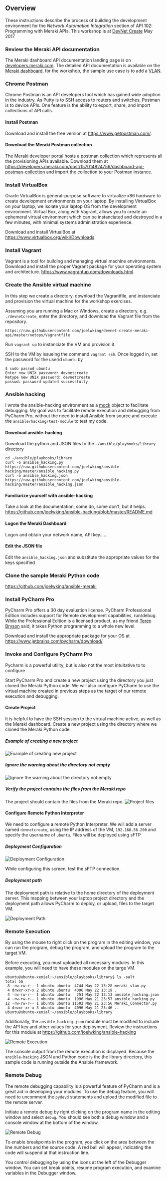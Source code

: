 ## Overview
These instructions describe the process of building the development environment for the *Network Automation Integration* section of API 102: Programming with Meraki APIs. This workshop is at [DevNet Create](https://www.devnetcreate.io/2017/) May 2017

### Review the Meraki API documentation
The Meraki dashboard API documentation landing page is on [developers.meraki.com](http://developers.meraki.com/tagged/Dashboard). The detailed API documentation is available on the [Meraki dashboard](https://dashboard.meraki.com/api_docs), for the workshop, the sample use case is to add a [VLAN](https://dashboard.meraki.com/api_docs#add-a-vlan).

### Chrome Postman
Chrome Postman is an API developers tool which has gained wide adoption in the industry. As Putty is to SSH access to routers and switches, Postman is to device APIs. One feature is the ability to export, share, and import collections of API calls.

#### Install Postman
Download and install the free version at https://www.getpostman.com/.

#### Download the Meraki Postman collection
The Meraki developer portal hosts a postman collection which represents all the provisioning APIs available. Download them at https://developers.meraki.com/post/157014824756/dashboard-api-postman-collection and import the collection to your Postman instance.

### Install VirtualBox
Oracle VirtualBox is general-purpose software to virtualize x86 hardware to create development environments on your laptop. By installing VirtualBox on your laptop, we isolate your laptop OS from the development environment. Virtual Box, along with Vagrant, allows you to create an ephemeral virtual environment which can be instanciated and destroyed in a few minutes, with minimal systems administration experience.

Download and install VirtualBox at https://www.virtualbox.org/wiki/Downloads.

### Install Vagrant
Vagrant is a tool for building and managing virtual machine environments. Download and install the proper Vagrant package for your operating system and architecture. https://www.vagrantup.com/downloads.html.

### Create the Ansible virtual machine
In this step we create a directory, download the Vagrantfile, and instanciate and provision the virtual machine for the workshop exercises.

Assuming you are running a Mac or Windows, create a directory, e.g. `./devnetcreate`, enter the directory, and download the Vagrant file from the repository. 
```
https://raw.githubusercontent.com/joelwking/devnet-create-meraki-api/master/netops/Vagrantfile
```
Run `vagrant up` to instanciate the VM and provision it.

SSH to the VM by issueing the command `vagrant ssh`. Once logged in, set the password for the userid `ubuntu` by 
```
$ sudo passwd ubuntu
Enter new UNIX password: devnetcreate
Retype new UNIX password: devnetcreate
passwd: password updated successfully
```
### Ansible hacking
I wrote the ansible-hacking environment as a [mock](https://en.wikipedia.org/wiki/Mock_object) object to facilitate debugging. My goal was to facilitate remote execution and debugging from PyCharm Pro, without the need to install Ansible from source and execute the `ansible/hacking/test-module` to test my code.

#### Download ansible-hacking
Download the python and JSON files to the `~/ansible/playbooks/library` directory
```
cd ~/ansible/playbooks/library
curl -o ansible_hacking.py https://raw.githubusercontent.com/joelwking/ansible-hacking/master/ansible_hacking.py
curl -o ansible_hacking.json https://raw.githubusercontent.com/joelwking/ansible-hacking/master/ansible_hacking.json
```
#### Familiarize yourself with ansible-hacking
Take a look at the documentation, some do, some don't, but it helps. https://github.com/joelwking/ansible-hacking/blob/master/README.md

#### Logon the Meraki Dashboard
Logon and obtain your network name, API key......
#### Edit the JSON file
Edit the `ansible_hacking.json` and substitute the appropriate values for the keys specified

### Clone the sample Meraki Python code
https://github.com/joelwking/ansible-meraki

### Install PyCharm Pro
PyCharm Pro offers a 30 day evaluation license. PyCharm Professional Edition includes support for Remote development capabilities, run/debug. While the Professional Edition is a licensed product, as my friend [Teren Bryson](@SomeClown) said, it takes Python programming to a whole new level.

Download and install the appropriate package for your OS at https://www.jetbrains.com/pycharm/download/

### Invoke and Configure PyCharm Pro
Pycharm is a powerful utility, but is also not the most intuitative to to configure

Start PyCharm Pro and create a new project using the directory you just cloned the Meraki Python code. We will also configure PyCharm to use the virtual machine created in previous steps as the target of our remote execution and debugging.

#### Create Project
It is helpful to have the SSH session to the virtual machine active, as well as the Meraki dashboard. Create a new project using the directory where we cloned the Meraki Python code.

##### Example of creating a new project
![Example of creating new project](https://github.com/joelwking/devnet-create-meraki-api/blob/master/netops/images/Create_new_project_1.png "Create New Project")

##### Ignore the warning about the directory not empty
![Ignore the warning about the directory not empty](https://github.com/joelwking/devnet-create-meraki-api/blob/master/netops/images/Create_project_directory_not_empty.png "Directory not empty")

##### Verify the project contains the files from the Meraki repo
The project should contain the files from the Meraki repo. ![Project files](https://github.com/joelwking/devnet-create-meraki-api/blob/master/netops/image/Create_new_project_2.png "Project files")

#### Configure Remote Python Interpreter
We need to configure a remote Python Interpreter. We will add a server named `devnetcreate`, using the IP address of the VM, `192.168.56.200` and specify the username of `ubuntu`. Files will be deployed using sFTP

##### Deployment Configuration
![Deployment Configuration](https://github.com/joelwking/devnet-create-meraki-api/blob/master/netops/images/Deployment_server_1.png "Deployment Server")

While configuring this screen, test the sFTP connection.

##### Deployment path
The deployment path is relative to the home directory of the deployment server. This mapping between your laptop project directory and the deployment path allows PyCharm to deploy, or upload, files to the target VM.

![Deployment Path](https://github.com/joelwking/devnet-create-meraki-api/blob/master/netops/images/Deployment_path.png "Deployment Path")

### Remote Execution
By using the mouse to right click on the program in the editing window, you can run the program, debug the program, and upload the program to the target VM.

Before executing, you must uploaded all necessary modules. In this example, you will need to have these modules on the targe VM.
```
ubuntu@ubuntu-xenial:~/ansible/playbooks/library$ ls -salt
total 56
 8 -rw-rw-r-- 1 ubuntu ubuntu  4744 May 22 13:28 meraki_vlan.py
 4 drwxr-xr-x 2 ubuntu ubuntu  4096 May 22 13:19 .
 4 -rw-rw-r-- 1 ubuntu ubuntu   251 May 22 13:13 ansible_hacking.json
 4 -rw-rw-r-- 1 ubuntu ubuntu  1996 May 21 23:57 ansible_hacking.py
12 -rw-rw-r-- 1 ubuntu ubuntu 11502 May 21 23:56 Meraki_Connector.py
 4 drwxr-xr-x 3 ubuntu ubuntu  4096 May 21 23:46 ..
ubuntu@ubuntu-xenial:~/ansible/playbooks/library
```
Additionally, the `ansible_hacking.json` module must be modified to include the API key and other values for your deployment.
Review the instructions for this module at https://github.com/joelwking/ansible-hacking

![Remote Execution](https://github.com/joelwking/devnet-create-meraki-api/blob/master/netops/images/Remote_execution_.png "Remote Execution")

The console output from the remote execution is displayed. Because the `ansible-hacking` JSON and Python code is the the library directory, this sample code is running outside the Ansible framework.

### Remote Debug
The remote debugging capability is a powerful feature of PyCharm and is a great aid in developing your modules. To use the debug feature, you will need to uncomment the `pydevd` statements and upload the modified file to the remote server.

Initiate a remote debug by right clicking on the program name in the editing window and select `debug`. You should see both a debug window and a console window at the bottom of the window. 

![Remote Debug](https://github.com/joelwking/devnet-create-meraki-api/blob/master/netops/images/Debug_output.png "Remote Debug")

To enable breakpoints in the program, you click on the area between the line numbers and the source code. A red ball will appear, indicating the code will suspend at that instruction line.

You control debugging by using the icons at the left of the Debugger window. You can set break points, resume program execution, and examine variables in the Debugger window.
